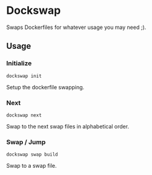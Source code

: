 # Dockswap

Swaps Dockerfiles for whatever usage you may need ;).

## Usage

### Initialize

```shell
dockswap init
```

Setup the dockerfile swapping.

### Next

```shell
dockswap next
```

Swap to the next swap files in alphabetical order.

### Swap / Jump

```shell
dockswap swap build
```

Swap to a swap file.